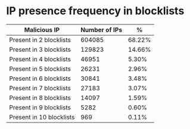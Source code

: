 # IP presence frequency in blocklists
| Malicious IP | Number of IPs | % |
|----|----|----|
| Present in 2 blocklists | 604085 | 68.22% |
| Present in 3 blocklists | 129823 | 14.66% |
| Present in 4 blocklists | 46951 | 5.30% |
| Present in 5 blocklists | 26231 | 2.96% |
| Present in 6 blocklists | 30841 | 3.48% |
| Present in 7 blocklists | 27183 | 3.07% |
| Present in 8 blocklists | 14097 | 1.59% |
| Present in 9 blocklists | 5282 | 0.60% |
| Present in 10 blocklists | 969 | 0.11% |
